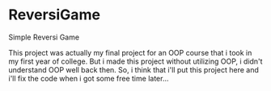 # ReversiGame
Simple Reversi Game

This project was actually my final project for an OOP course that i took in my first year of college.
But i made this project without utilizing OOP, i didn't understand OOP well back then.
So, i think that i'll put this project here and i'll fix the code when i got some free time later...

